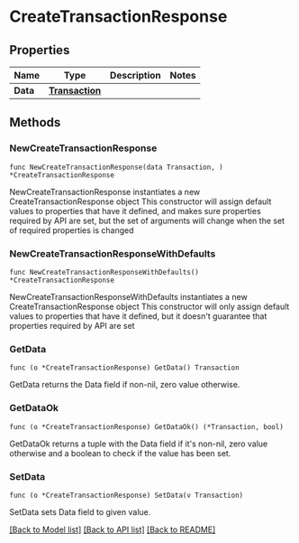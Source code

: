 # CreateTransactionResponse

## Properties

Name | Type | Description | Notes
------------ | ------------- | ------------- | -------------
**Data** | [**Transaction**](Transaction.md) |  | 

## Methods

### NewCreateTransactionResponse

`func NewCreateTransactionResponse(data Transaction, ) *CreateTransactionResponse`

NewCreateTransactionResponse instantiates a new CreateTransactionResponse object
This constructor will assign default values to properties that have it defined,
and makes sure properties required by API are set, but the set of arguments
will change when the set of required properties is changed

### NewCreateTransactionResponseWithDefaults

`func NewCreateTransactionResponseWithDefaults() *CreateTransactionResponse`

NewCreateTransactionResponseWithDefaults instantiates a new CreateTransactionResponse object
This constructor will only assign default values to properties that have it defined,
but it doesn't guarantee that properties required by API are set

### GetData

`func (o *CreateTransactionResponse) GetData() Transaction`

GetData returns the Data field if non-nil, zero value otherwise.

### GetDataOk

`func (o *CreateTransactionResponse) GetDataOk() (*Transaction, bool)`

GetDataOk returns a tuple with the Data field if it's non-nil, zero value otherwise
and a boolean to check if the value has been set.

### SetData

`func (o *CreateTransactionResponse) SetData(v Transaction)`

SetData sets Data field to given value.



[[Back to Model list]](../README.md#documentation-for-models) [[Back to API list]](../README.md#documentation-for-api-endpoints) [[Back to README]](../README.md)


